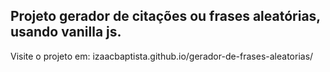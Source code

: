 ## Projeto gerador de citações ou frases aleatórias, usando vanilla js.


Visite o projeto em: izaacbaptista.github.io/gerador-de-frases-aleatorias/
